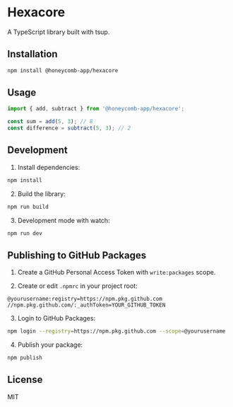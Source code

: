 # Hexacore

A TypeScript library built with tsup.

## Installation

```bash
npm install @honeycomb-app/hexacore
```

## Usage

```typescript
import { add, subtract } from '@honeycomb-app/hexacore';

const sum = add(5, 3); // 8
const difference = subtract(5, 3); // 2
```

## Development

1. Install dependencies:
```bash
npm install
```

2. Build the library:
```bash
npm run build
```

3. Development mode with watch:
```bash
npm run dev
```

## Publishing to GitHub Packages

1. Create a GitHub Personal Access Token with `write:packages` scope.

2. Create or edit `.npmrc` in your project root:
```
@yourusername:registry=https://npm.pkg.github.com
//npm.pkg.github.com/:_authToken=YOUR_GITHUB_TOKEN
```

3. Login to GitHub Packages:
```bash
npm login --registry=https://npm.pkg.github.com --scope=@yourusername
```

4. Publish your package:
```bash
npm publish
```

## License

MIT
